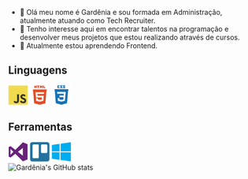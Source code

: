 - 👋 Olá meu nome é Gardênia e sou formada em Administração, atualmente atuando como Tech Recruiter.
- 👀 Tenho interesse aqui em encontrar talentos na programação e desenvolver meus projetos que estou realizando através de cursos.
- 💙 Atualmente estou aprendendo Frontend.

## Linguagens
<img src="https://raw.githubusercontent.com/devicons/devicon/master/icons/javascript/javascript-original.svg" alt="javascript" width="40" height="40" style="max-width:100%;"></img>
<img src="https://raw.githubusercontent.com/devicons/devicon/master/icons/html5/html5-plain-wordmark.svg" alt="html5" width="40" height="40" style="max-width:100%;"></img>
<img src="https://raw.githubusercontent.com/devicons/devicon/master/icons/css3/css3-plain-wordmark.svg" alt="css3" width="40" height="40" style="max-width:100%;"></img>

## Ferramentas
<img src="https://raw.githubusercontent.com/devicons/devicon/master/icons/visualstudio/visualstudio-plain.svg" alt="visualstudio" width="40" height="40" style="max-width:100%;"></img>
<img src="https://raw.githubusercontent.com/devicons/devicon/master/icons/trello/trello-plain.svg" alt="trello" width="40" height="40" style="max-width:100%;"></img>
<img src="https://raw.githubusercontent.com/devicons/devicon/master/icons/windows8/windows8-original.svg" alt="windows" width="40" height="40" style="max-width:100%;"></img>           
![Gardênia's GitHub stats](https://github-readme-stats.vercel.app/api?username=gardeniaftech&show_icons=true&theme=radical)
